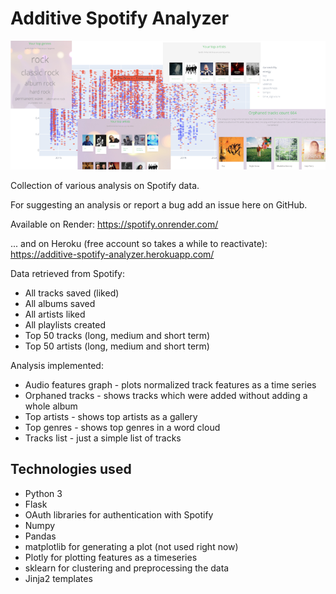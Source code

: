 Additive Spotify Analyzer
=========================


![logo](public/images/spotify-app-logo.png)

Collection of various analysis on Spotify data. 

For suggesting an analysis or report a bug add an issue here on GitHub. 

Available on Render: https://spotify.onrender.com/

... and on Heroku (free account so takes a while to reactivate): https://additive-spotify-analyzer.herokuapp.com/

Data retrieved from Spotify:
- All tracks saved (liked)
- All albums saved
- All artists liked
- All playlists created 
- Top 50 tracks (long, medium and short term)
- Top 50 artists (long, medium and short term)

Analysis implemented:
- Audio features graph - plots normalized track features as a time series
- Orphaned tracks - shows tracks which were added without adding a whole album
- Top artists - shows top artists as a gallery
- Top genres - shows top genres in a word cloud 
- Tracks list - just a simple list of tracks

Technologies used
-----------------

- Python 3
- Flask
- OAuth libraries for authentication with Spotify
- Numpy
- Pandas
- matplotlib for generating a plot (not used right now) 
- Plotly for plotting features as a timeseries
- sklearn for clustering and preprocessing the data
- Jinja2 templates


